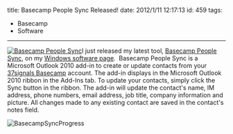title: Basecamp People Sync Released!
date: 2012/1/11 12:17:13
id: 459
tags:
- Basecamp
- Software
---
[![Basecamp People Sync](http://www.s-church.net/journal_images/Windows-Live-Writer/Basecamp-People-Sync-Released_9B62/BasecampSync_ebbbc1e4-a004-465a-bdda-a1787ffa3575.png "Basecamp People Sync")](http://www.s-church.net/BasecampPeopleSync)I just released my latest tool, [Basecamp People Sync](http://www.s-church.net/BasecampPeopleSync), on my [Windows software page](http://www.s-church.net/Windows).  Basecamp People Sync is a Microsoft Outlook 2010 add-in to create or update contacts from your [37signals Basecamp](http://basecamphq.com/) account. The add-in displays in the Microsoft Outlook 2010 ribbon in the Add-Ins tab. To update your contacts, simply click the Sync button in the ribbon. The add-in will update the contact's name, IM address, phone numbers, email address, job title, company information and picture. All changes made to any existing contact are saved in the contact's notes field.

![BasecampSyncProgress](http://www.s-church.net/journal_images/Windows-Live-Writer/Basecamp-People-Sync-Released_9B62/BasecampSyncProgress_238ae7ef-3cb2-4012-a953-18d360982c21.png "BasecampSyncProgress")